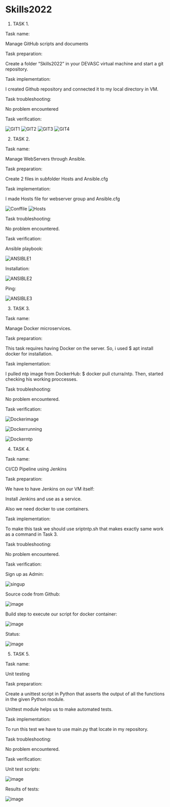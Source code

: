 # Skills2022



1. TASK 1.

Task name:

Manage GitHub scripts and documents


Task preparation:

Create a folder “Skills2022” in your DEVASC virtual machine and start a git repository.


Task implementation:

I created Github repository and connected it to my local directory in VM.


Task troubleshooting:

No problem encountered


Task verification:


![GIT1](https://user-images.githubusercontent.com/102242470/192362875-99f60714-d305-4fe2-93e8-d2d956373755.PNG)
![GIT2](https://user-images.githubusercontent.com/102242470/192363007-ebb8c1f4-d46d-4ded-ac82-52915b0836c5.PNG)
![GIT3](https://user-images.githubusercontent.com/102242470/192363059-06997277-0821-44bc-94b3-b3e8c8e76463.PNG)
![GIT4](https://user-images.githubusercontent.com/102242470/192363100-46346a1a-5e48-42f2-bb7c-f235a37b0202.PNG)


2. TASK 2.

Task name:

Manage WebServers through Ansible.

Task preparation:

Create 2 files in subfolder Hosts and Ansible.cfg

Task implementation:

I made Hosts file for webserver group and Ansible.cfg


![Conffile](https://user-images.githubusercontent.com/102242470/192364810-fec673a5-cbac-4e9f-b993-c4b80550461e.PNG)
![Hosts](https://user-images.githubusercontent.com/102242470/192364845-ff9539cf-32d9-4ff5-9035-e3478e236629.PNG)

Task troubleshooting:

No problem encountered.

Task verification:

Ansible playbook:

![ANSIBLE1](https://user-images.githubusercontent.com/102242470/192365341-cdd5fc78-fc1b-4ab4-bf6d-38a5931b27b9.PNG)

Installation:


![ANSIBLE2](https://user-images.githubusercontent.com/102242470/192365340-073c6bf2-f763-493b-970f-f1511e46d41f.PNG)

Ping:

![ANSIBLE3](https://user-images.githubusercontent.com/102242470/192365342-7e6d406b-c771-4f2d-bb23-839f77d15989.PNG)




3. TASK 3.



Task name:

Manage Docker microservices.

Task preparation:

This task requires having Docker on the server. So, i used $ apt install docker for installation.

Task implementation:

I pulled ntp image from DockerHub: $ docker pull cturra/ntp. Then, started checking his working proccesses.

Task troubleshooting:

No problem encountered.

Task verification:

![Dockerimage](https://user-images.githubusercontent.com/102242470/192367460-6068cfe5-8f2e-4672-95b0-3fd0e6f146fe.PNG)

![Dockerrunning](https://user-images.githubusercontent.com/102242470/192369055-2a3fad8e-4cf4-4a33-9ab9-5150ce8a6466.PNG)

![Dockerntp](https://user-images.githubusercontent.com/102242470/192368917-0260acc6-26e1-4fa1-9421-57fa5a71c1e8.PNG)



4. TASK 4.


Task name:

CI/CD Pipeline using Jenkins

Task preparation:

We have to have Jenkins on our VM itself:

Install Jenkins and use as a service.

Also we need docker to use containers.

Task implementation:

To make this task we should use sriptntp.sh that makes exactly same work as a command in Task 3.

Task troubleshooting:

No problem encountered.

Task verification:

Sign up as Admin:


![singup](https://user-images.githubusercontent.com/102242470/192369953-e510c8e9-9875-4ac9-8950-ef29eb0c3749.PNG)

Source code from Github:

![image](https://user-images.githubusercontent.com/102242470/192370038-b67e23ad-322a-4177-8e36-792865cf9e41.png)

Build step to execute our script for docker container:

![image](https://user-images.githubusercontent.com/102242470/192370143-1b874b9c-d3ce-440e-924c-4bdc267100f1.png)

Status:

![image](https://user-images.githubusercontent.com/102242470/192371053-56dd1a56-58e9-40e5-a66e-e110048e48fa.png)

5. TASK 5.


Task name:

Unit testing

Task preparation:

Create a unittest script in Python that asserts the output of all the
functions in the given Python module. 

Unittest module helps us to make automated tests.

Task implementation:

To run this test we have to use main.py that locate in my repository.

Task troubleshooting:

No problem encountered.

Task verification:

Unit test scripts:

![image](https://user-images.githubusercontent.com/102242470/192374517-8dd6fee9-9e02-4df8-b9e5-027de3c969eb.png)

Results of tests:

![image](https://user-images.githubusercontent.com/102242470/192374703-a0185a46-f29b-41d4-9bfa-5356a8895300.png)
